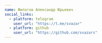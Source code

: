 ```yaml
---
name: Филатов Александр Юрьевич
social_links:
  - platform: telegram
    user_url: "https://t.me/svazar"
  - platform: github
    user_url: "https://github.com/svazars"
---
```

